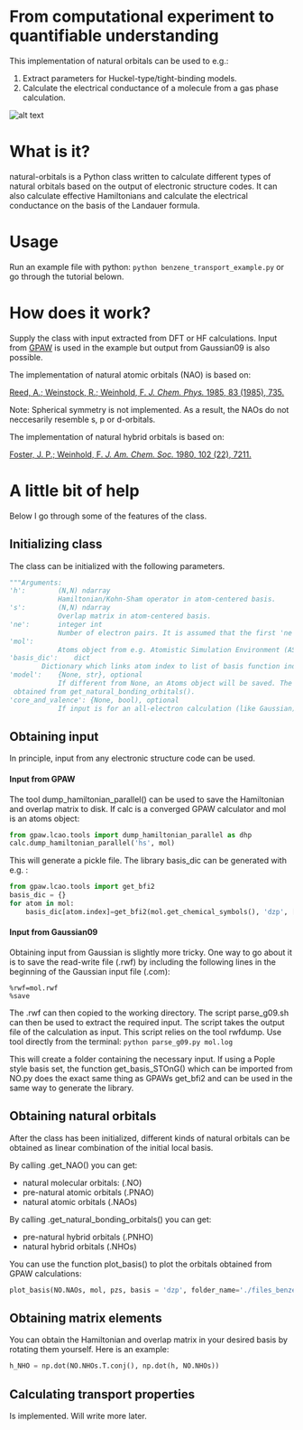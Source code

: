 # From computational experiment to quantifiable understanding

This implementation of natural orbitals can be used to e.g.:

1. Extract parameters for Huckel-type/tight-binding models. 
2. Calculate the electrical conductance of a molecule from a gas phase calculation. 

![alt text](pic.png)


# What is it?
natural-orbitals is a Python class written to calculate different types of natural orbitals based on the output of electronic structure codes. It can also calculate effective Hamiltonians and calculate the electrical conductance on the basis of the Landauer formula. 

# Usage
Run an example file with python: `python benzene_transport_example.py` or go through the tutorial belown. 

# How does it work?
Supply the class with input extracted from DFT or HF calculations. Input from [GPAW](https://wiki.fysik.dtu.dk/gpaw/) is used in the example but output from Gaussian09 is also possible. 

The implementation of natural atomic orbitals (NAO) is based on: 

[Reed, A.; Weinstock, R.; Weinhold, F. _J. Chem. Phys._ 1985, 83 (1985), 735.](http://dx.doi.org/10.1063/1.449486)

Note: Spherical symmetry is not implemented. As a result, the NAOs do not neccesarily resemble s, p or d-orbitals. 

The implementation of natural hybrid orbitals is based on: 

[Foster, J. P.; Weinhold, F. _J. Am. Chem. Soc._ 1980, 102 (22), 7211.](http://dx.doi.org/10.1021/ja00544a007)

# A little bit of help
Below I go through some of the features of the class. 

## Initializing class
The class can be initialized with the following parameters. 

```python 
"""Arguments:  
'h':		(N,N) ndarray
			Hamiltonian/Kohn-Sham operator in atom-centered basis.
's':		(N,N) ndarray
			Overlap matrix in atom-centered basis. 
'ne':		integer int
			Number of electron pairs. It is assumed that the first 'ne' molecular eigenfunctions of h have occupations 2.0. 
'mol':		
			Atoms object from e.g. Atomistic Simulation Environment (ASE).
'basis_dic':	dict
		Dictionary which links atom index to list of basis function indices. Basis function indices associated with each atom must be consequtive.  
'model':	{None, str}, optional
			If different from None, an Atoms object will be saved. The ordering of the atoms in this object will have the same ordering as the natural hybrids
 obtained from get_natural_bonding_orbitals(). 
'core_and_valence': {None, bool), optional
			If input is for an all-electron calculation (like Gaussian): set this to True."""

```

## Obtaining input
In principle, input from any electronic structure code can be used.
#### Input from GPAW
The tool dump_hamiltonian_parallel() can be used to save the Hamiltonian and overlap matrix to disk. If calc is a converged GPAW calculator and mol is an atoms object:

```python
from gpaw.lcao.tools import dump_hamiltonian_parallel as dhp
calc.dump_hamiltonian_parallel('hs', mol)
```
This will generate a pickle file. The library basis_dic can be generated with e.g. :
```python
from gpaw.lcao.tools import get_bfi2
basis_dic = {}
for atom in mol:
	basis_dic[atom.index]=get_bfi2(mol.get_chemical_symbols(), 'dzp', [atom.index])
```

#### Input from Gaussian09
Obtaining input from Gaussian is slightly more tricky. One way to go about it is to save the read-write file (.rwf) by including the following lines in the beginning of the Gaussian input file (.com):
```
%rwf=mol.rwf
%save
```
The .rwf can then copied to the working directory. The script parse_g09.sh can then be used to extract the required input. The script takes the output file of the calculation as input. This script relies on the tool rwfdump.  Use tool directly from the terminal: 
```python parse_g09.py mol.log```

This will create a folder containing the necessary input. If using a Pople style basis set, the function get_basis_STOnG() which can be imported from NO.py does the exact same thing as GPAWs get_bfi2 and can be used in the same way to generate the library. 

## Obtaining natural orbitals
After the class has been initialized, different kinds of natural orbitals can be obtained as linear combination of the initial local basis. 

By calling .get_NAO() you can get:
* natural molecular orbitals: (.NO)
* pre-natural atomic orbitals (.PNAO)
* natural atomic orbitals (.NAOs)

By calling .get_natural_bonding_orbitals() you can get:
* pre-natural hybrid orbitals (.PNHO)
* natural hybrid orbitals (.NHOs)

You can use the function plot_basis() to plot the orbitals obtained from GPAW calculations:
```python
plot_basis(NO.NAOs, mol, pzs, basis = 'dzp', folder_name='./files_benzene/pzs') 
```

## Obtaining matrix elements
You can obtain the Hamiltonian and overlap matrix in your desired basis by rotating them yourself. Here is an example:

```python
h_NHO = np.dot(NO.NHOs.T.conj(), np.dot(h, NO.NHOs))
```

## Calculating transport properties
Is implemented. Will write more later. 

